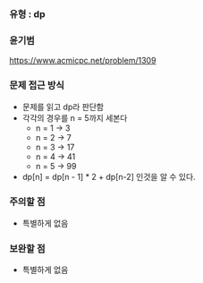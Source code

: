 ### 유형 : dp
### 윤기범
https://www.acmicpc.net/problem/1309

### 문제 접근 방식
  - 문제를 읽고 dp라 판단함
  - 각각의 경우를 n = 5까지 세본다
    - n = 1 -> 3
    - n = 2 -> 7
    - n = 3 -> 17
    - n = 4 -> 41
    - n = 5 -> 99
  - dp[n] = dp[n - 1] * 2 + dp[n-2] 인것을 알 수 있다.
  
### 주의할 점
  - 특별하게 없음

### 보완할 점
  - 특별하게 없음
